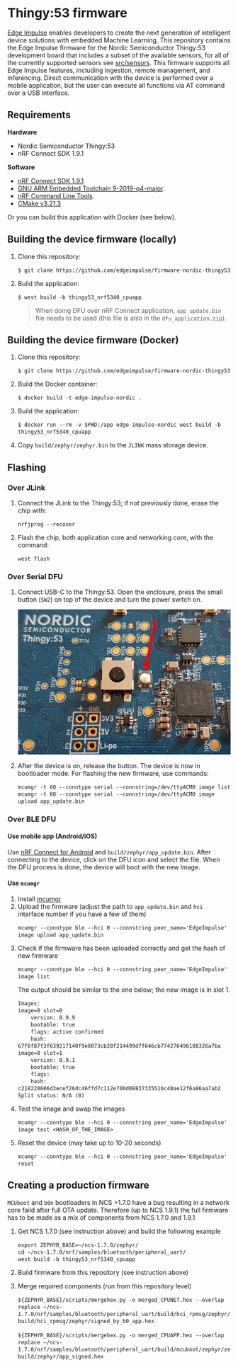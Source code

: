 # Thingy:53 firmware

[Edge Impulse](https://www.edgeimpulse.com) enables developers to create the next generation of intelligent device solutions with embedded Machine Learning. This repository contains the Edge Impulse firmware for the Nordic Semiconductor Thingy:53 development board that includes a subset of the available sensors, for all of the currently supported sensors see [src/sensors](https://github.com/edgeimpulse/firmware-nordic-thingy53/tree/main/src/sensors). This firmware supports all Edge Impulse features, including ingestion, remote management, and inferencing. Direct communication with the device is performed over a mobile application, but the user can execute all functions via AT command over a USB interface. 

## Requirements

**Hardware**

* Nordic Semiconductor Thingy:53
* nRF Connect SDK 1.9.1

**Software**

* [nRF Connect SDK 1.9.1](https://www.nordicsemi.com/Software-and-tools/Software/nRF-Connect-SDK)
* [GNU ARM Embedded Toolchain 9-2019-q4-major](https://developer.arm.com/tools-and-software/open-source-software/developer-tools/gnu-toolchain/gnu-rm/downloads).
* [nRF Command Line Tools](https://www.nordicsemi.com/Software-and-tools/Development-Tools/nRF-Command-Line-Tools/Download).
* [CMake v3.21.3](https://cmake.org/download/)

Or you can build this application with Docker (see below).

## Building the device firmware (locally)

1. Clone this repository:

    ```
    $ git clone https://github.com/edgeimpulse/firmware-nordic-thingy53
    ```

2. Build the application:

    ```
    $ west build -b thingy53_nrf5340_cpuapp
    ```

    > When doing DFU over nRF Connect application, `app_update.bin` file needs to be used (this file is also in the `dfu_application.zip`).

## Building the device firmware (Docker)

1. Clone this repository:

    ```
    $ git clone https://github.com/edgeimpulse/firmware-nordic-thingy53
    ```

1. Build the Docker container:

    ```
    $ docker build -t edge-impulse-nordic .
    ```

1. Build the application:

    ```
    $ docker run --rm -v $PWD:/app edge-impulse-nordic west build -b thingy53_nrf5340_cpuapp
    ```

1. Copy `build/zephyr/zephyr.bin` to the `JLINK` mass storage device.

## Flashing

### Over JLink

1. Connect the JLink to the Thingy:53; if not previously done, erase the chip with:

    ```
    nrfjprog --recover
    ```  

1. Flash the chip, both application core and networking core, with the command: 

    ```
    west flash
    ```

### Over Serial DFU

1. Connect USB-C to the Thingy:53. Open the enclosure, press the small button (`SW2`) on top of the device and turn the power switch on.

    ![Recovery button location](./docs/recovery-button.png)

1. After the device is on, release the button. The device is now in bootloader mode. For flashing the new firmware, use commands:

    ```
    mcumgr -t 60 --conntype serial --connstring=/dev/ttyACM0 image list
    mcumgr -t 60 --conntype serial --connstring=/dev/ttyACM0 image upload app_update.bin
    ```

### Over BLE DFU

#### Use mobile app (Android/iOS)

Use [nRF Connect for Android](https://play.google.com/store/apps/details?id=no.nordicsemi.android.mcp) and `build/zephyr/app_update.bin`. After connecting to the device, click on the DFU icon and select the file. When the DFU process is done, the device will boot with the new image. 

#### Use `mcumgr`

1. Install [mcumgr](https://docs.zephyrproject.org/latest/guides/device_mgmt/mcumgr.html)
1. Upload the firmware (adjust the path to `app_update.bin` and `hci` interface number if you have a few of them)
    ```
    mcumgr --conntype ble --hci 0 --connstring peer_name='EdgeImpulse' image upload app_update.bin
    ```
1. Check if the firmware has been uploaded correctly and get the hash of new firmware
    ```
    mcumgr --conntype ble --hci 0 --connstring peer_name='EdgeImpulse' image list
    ```
    The output should be similar to the one below; the new image is in slot 1.
    ```
    Images:
    image=0 slot=0
        version: 0.9.9
        bootable: true
        flags: active confirmed
        hash: 67f6f87f3f639217140f9e8073cb28f214499d7f646cb774276496108326a7ba
    image=0 slot=1
        version: 0.9.1
        bootable: true
        flags: 
        hash: c218220606d3ecef26dc46ffd7c112e700d08837335516c40ae12f6a86aa7ab2
    Split status: N/A (0)
    ```
1. Test the image and swap the images
    ```
    mcumgr --conntype ble --hci 0 --connstring peer_name='EdgeImpulse' image test <HASH_OF_THE_IMAGE>
    ```
1. Reset the device (may take up to 10-20 seconds)
    ```
    mcumgr --conntype ble --hci 0 --connstring peer_name='EdgeImpulse' reset
    ```

## Creating a production firmware

`MCUboot` and `b0n` bootloaders in NCS >1.7.0 have a bug resulting in a network core faild after full OTA update. Therefore (up to NCS 1.9.1) the full firmware has to be made as a mix of components from NCS 1.7.0 and 1.9.1

1. Get NCS 1.7.0 (see instruction above) and build the following example

    ```
    export ZEPHYR_BASE=~/ncs-1.7.0/zephyr/
    cd ~/ncs-1.7.0/nrf/samples/bluetooth/peripheral_uart/
    west build -b thingy53_nrf5340_cpuapp
    ```

1. Build firmware from this repository (see instruction above)
1. Merge required components (run from this repository level)

    ```
    ${ZEPHYR_BASE}/scripts/mergehex.py -o merged_CPUNET.hex --overlap replace ~/ncs-1.7.0/nrf/samples/bluetooth/peripheral_uart/build/hci_rpmsg/zephyr/b0n_container.hex build/hci_rpmsg/zephyr/signed_by_b0_app.hex

    ${ZEPHYR_BASE}/scripts/mergehex.py -o merged_CPUAPP.hex --overlap replace ~/ncs-1.7.0/nrf/samples/bluetooth/peripheral_uart/build/mcuboot/zephyr/zephyr.hex build/zephyr/app_signed.hex
    ```
